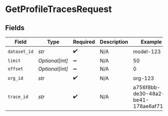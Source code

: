 # GetProfileTracesRequest


## Fields

| Field                                | Type                                 | Required                             | Description                          | Example                              |
| ------------------------------------ | ------------------------------------ | ------------------------------------ | ------------------------------------ | ------------------------------------ |
| `dataset_id`                         | *str*                                | :heavy_check_mark:                   | N/A                                  | model-123                            |
| `limit`                              | *Optional[int]*                      | :heavy_minus_sign:                   | N/A                                  | 50                                   |
| `offset`                             | *Optional[int]*                      | :heavy_minus_sign:                   | N/A                                  | 0                                    |
| `org_id`                             | *str*                                | :heavy_check_mark:                   | N/A                                  | org-123                              |
| `trace_id`                           | *str*                                | :heavy_check_mark:                   | N/A                                  | a756f8bb-de30-48a2-be41-178ae6af7100 |